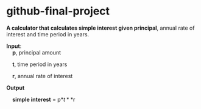 # github-final-project

__A calculator that calculates simple interest given principal__, annual rate of interest and time period in years.

__Input__:<br>
   &nbsp;&nbsp;&nbsp;&nbsp;**p**, principal amount<br>

   &nbsp;&nbsp;&nbsp;&nbsp;**t**, time period in years<br>

   &nbsp;&nbsp;&nbsp;&nbsp;**r**, annual rate of interest<br>

__Output__<br>

   &nbsp;&nbsp;&nbsp;&nbsp;__simple interest__ = p$* t **$r
